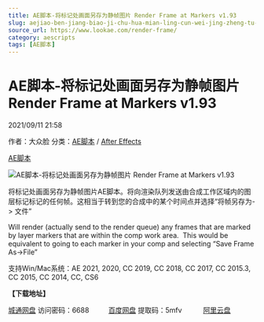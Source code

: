 ```yaml
---
title: AE脚本-将标记处画面另存为静帧图片 Render Frame at Markers v1.93
slug: aejiao-ben-jiang-biao-ji-chu-hua-mian-ling-cun-wei-jing-zheng-tu-pian-render-frame-at-markers-v1-93
source_url: https://www.lookae.com/render-frame/
category: aescripts
tags: [AE脚本]
---
```

# AE脚本-将标记处画面另存为静帧图片 Render Frame at Markers v1.93

2021/09/11 21:58

作者：大众脸
分类：[AE脚本](https://www.lookae.com/after-effects/aescripts/) / [After Effects](https://www.lookae.com/after-effects/)

[AE脚本](https://www.lookae.com/tag/ae%e8%84%9a%e6%9c%ac/)

![AE脚本-将标记处画面另存为静帧图片 Render Frame at Markers v1.93](https://www.lookae.com/wp-content/uploads/2021/09/Render-Frame-at-Markers.jpg "AE脚本-将标记处画面另存为静帧图片 Render Frame at Markers v1.93-LookAE.com")

将标记处画面另存为静帧图片AE脚本。将向渲染队列发送由合成工作区域内的图层标记标记的任何帧。这相当于转到您的合成中的某个时间点并选择“将帧另存为-> 文件”

Will render (actually send to the render queue) any frames that are marked by layer markers that are within the comp work area.  This would be equivalent to going to each marker in your comp and selecting “Save Frame As->File”

支持Win/Mac系统：AE 2021, 2020, CC 2019, CC 2018, CC 2017, CC 2015.3, CC 2015, CC 2014, CC, CS6

**【下载地址】**

[城通网盘](https://url62.ctfile.com/f/680462-513303704-22d8c9) 访问密码：6688          [百度网盘](https://pan.baidu.com/s/1GE5IaDPuhzl8fNka949s_w) 提取码：5mfv           [阿里云盘](https://www.aliyundrive.com/s/u5bUfdc8SLU)
